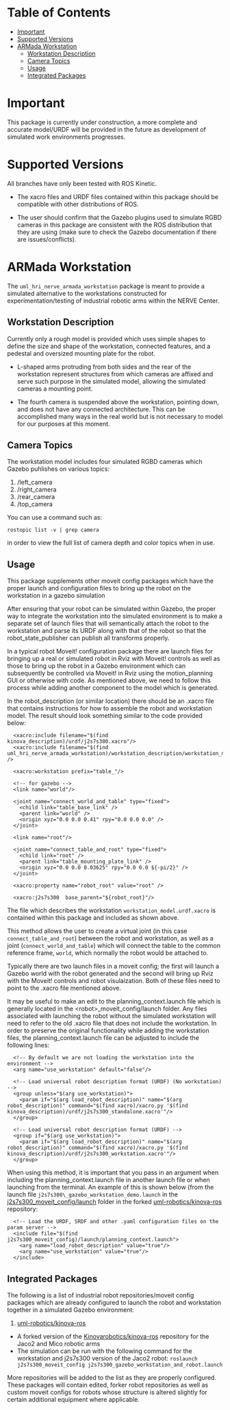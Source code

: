 # Table of Contents

- [Important](#important) 
- [Supported Versions](#supported-versions)
- [ARMada Workstation](#armada-workstation)
  - [Workstation Description](#workstation-description)
  - [Camera Topics](#camera-topics)
  - [Usage](#usage)
  - [Integrated Packages](#integrated-packages)

# Important
This package is currently under construction, a more complete and accurate model/URDF will be provided in the future as development of simulated work environments progresses.  

# Supported Versions
All branches have only been tested with ROS Kinetic.  

- The xacro files and URDF files contained within this package should be compatible with other distributions of ROS.  

- The user should confirm that the Gazebo plugins used to simulate RGBD cameras in this package are consistent with the ROS distribution that they are using (make sure to check the Gazebo documentation if there are issues/conflicts).  

# ARMada Workstation
The `uml_hri_nerve_armada_workstation` package is meant to provide a simulated alternative to the workstations constructed for experimentation/testing of industrial robotic arms within the NERVE Center.  

## Workstation Description
Currently only a rough model is provided which uses simple shapes to define the size and shape of the workstation, connected features, and a pedestal and oversized mounting plate for the robot.  

- L-shaped arms protruding from both sides and the rear of the workstation represent structures from which cameras are affixed and serve such purpose in the simulated model, allowing the simulated cameras a mounting point. 

- The fourth camera is suspended above the workstation, pointing down, and does not have any connected architecture. This can be accomplished many ways in the real world but is not necessary to model for our purposes at this moment.  

## Camera Topics
The workstation model includes four simulated RGBD cameras which Gazebo puhlishes on various topics:  

1. /left_camera
2. /right_camera
3. /rear_camera
4. /top_camera

You can use a command such as:  
```
rostopic list -v | grep camera
```
in order to view the full list of camera depth and color topics when in use.  

## Usage
This package supplements other moveit config packages which have the proper launch and configuration files to bring up the robot on the workstation in a gazebo simulation  

After ensuring that your robot can be simulated within Gazebo, the proper way to integrate the workstation into the simulated environment is to make a separate set of launch files that will semantically attach the robot to the workstation and parse its URDF along with that of the robot so that the robot\_state\_publisher can publish all transforms properly.  

In a typical robot Moveit! configuration package there are launch files for bringing up a real or simulated robot in Rviz with Moveit! controls as well as those to bring up the robot in a Gazebo environment which can subsequently be controlled via Moveit! in Rviz using the motion_planning GUI or otherwise with code. As mentioned above, we need to follow this process while adding another component to the model which is generated.  

In the robot_description (or similar location) there should be an .xacro file that contains instructions for how to assemble the robot and workstation model. The result should look something similar to the code provided below:  

```
  <xacro:include filename="$(find kinova_description)/urdf/j2s7s300.xacro"/>
  <xacro:include filename="$(find uml_hri_nerve_armada_workstation)/workstation_description/workstation_model.urdf.xacro" />

  <xacro:workstation prefix="table_"/>

  <!-- for gazebo -->
  <link name="world"/>
  
  <joint name="connect_world_and_table" type="fixed">
    <child link="table_base_link" />
    <parent link="world" />
    <origin xyz="0.0 0.0 0.41" rpy="0.0 0.0 0.0" />    
  </joint> 

  <link name="root"/>

  <joint name="connect_table_and_root" type="fixed">
    <child link="root" />
    <parent link="table_mounting_plate_link" />
    <origin xyz="0.0 0.0 0.03625" rpy="0.0 0.0 ${-pi/2}" />    
  </joint> 

  <xacro:property name="robot_root" value="root" />

  <xacro:j2s7s300  base_parent="${robot_root}"/>
```

The file which describes the workstation `workstation_model.urdf.xacro` is contained within this package and included as shown above.  

This method allows the user to create a virtual joint (in this case `connect_table_and_root`) between the robot and workstation, as well as a joint (`connect_world_and_table`) which will connect the table to the common reference frame, `world`, which normally the robot would be attached to.  

Typically there are two launch files in a moveit config; the first will launch a Gazebo world with the robot generated and the second will bring up Rviz with the Moveit! controls and robot visulaization. Both of these files need to point to the .xacro file mentioned above.  

It may be useful to make an edit to the planning\_context.launch file which is generally located in the \<robot\>_moveit_config/launch folder. Any files associated with launching the robot without the simulated workstation will need to refer to the old .xacro file that does not include the workstation. In order to preserve the original functionality while adding the workstation files, the planning\_context.launch file can be adjusted to include the following lines:  

```
  <!-- By default we are not loading the workstation into the environment -->
  <arg name="use_workstation" default="false"/>

  <!-- Load universal robot description format (URDF) (No workstation) -->
  <group unless="$(arg use_workstation)">
    <param if="$(arg load_robot_description)" name="$(arg robot_description)" command="$(find xacro)/xacro.py '$(find kinova_description)/urdf/j2s7s300_standalone.xacro'"/>
  </group>

  <!-- Load universal robot description format (URDF) -->
  <group if="$(arg use_workstation)">
    <param if="$(arg load_robot_description)" name="$(arg robot_description)" command="$(find xacro)/xacro.py '$(find kinova_description)/urdf/j2s7s300_workstation.xacro'"/>
  </group>
```

When using this method, it is important that you pass in an argument when including the planning\_context.launch file in another launch file or when launching from the terminal. An example of this is shown below (from the launch file `j2s7s300\_gazebo_workstation_demo.launch` in the [j2s7s300_moveit_config/launch](https://github.com/uml-robotics/kinova-ros/tree/master/kinova_moveit/robot_configs/j2s7s300_moveit_config/launch) folder in the forked [uml-robotics/kinova-ros](https://github.com/uml-robotics/kinova-ros/tree/master) repository:  

```
  <!-- Load the URDF, SRDF and other .yaml configuration files on the param server -->
  <include file="$(find j2s7s300_moveit_config)/launch/planning_context.launch">
    <arg name="load_robot_description" value="true"/>
    <arg name="use_workstation" value="true"/>
  </include>
```

## Integrated Packages
The following is a list of industrial robot repositories/moveit config packages which are already configured to launch the robot and workstation together in a simulated Gazebo environment:  

1. [uml-robotics/kinova-ros](https://github.com/uml-robotics/kinova-ros/tree/master)
  - A forked version of the [Kinovarobotics/kinova-ros](https://github.com/Kinovarobotics/kinova-ros) repository for the Jaco2 and Mico robotic arms
  - The simulation can be run with the following command for the workstation and j2s7s300 version of the Jaco2 robot: 
	`roslaunch j2s7s300_moveit_config j2s7s300_gazebo_workstation_and_robot.launch`

More repositories will be added to the list as they are properly configured. These packages will contain edited, forker robot repositories as well as custom moveit configs for robots whose structure is altered slightly for certain additional equipment where applicable.  




